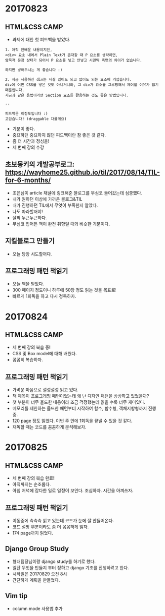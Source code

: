 # 20170823

## HTML&CSS CAMP
* 과제에 대한 첫 피드백을 받았다.
```
1. 아직 안배운 내용이지만,
<div> 요소 내에서 Plain Text가 존재할 때 P 요소를 생략하면,
암묵적 문장 상태가 되어서 P 요소를 넣고 안넣고 시맨틱 측면의 차이가 없습니다.

하지만 넣어주시는 게 좋습니다 :)

2. 지금 사용하신 div는 사실 있어도 되고 없어도 되는 요소에 가깝습니다.
div에 어떤 CSS를 넣은 것도 아니거니와, 그 div가 요소를 그루핑해서 제어할 이유가 없기 때문입니다.
지금과 같은 용법이라면 Section 요소를 활용하는 것도 좋은 방법입니다.

--

피드백은 이정도입니다 :)
고맙습니다! (draggable 다룰게요)
```
* 기분이 좋다.
* 중요하던 중요하지 않던 피드백이란 참 좋은 것 같다.
* 좀 더 시간과 정성을!
* 세 번째 강의 수강

## 초보몽키의 개발공부로그: https://wayhome25.github.io/til/2017/08/14/TIL-for-6-months/

* 조은님이 article 채널에 링크해준 블로그를 무심코 들어갔는데 심쿵했다.
* 내가 원하던 이상에 가까운 블로그&TIL
* 내가 진행하던 TIL에서 무엇이 부족한지 알았다.
* 나도 따라할꺼야!
* 살짝 두근두근하다.
* 무심코 집어든 책이 완전 취향일 때와 비슷한 기분이다.

## 지킬블로그 만들기
* 오늘 당장 시도할꺼다.

## 프로그래밍 패턴 책읽기
* 오늘 책을 받았다.
* 300 페이지 정도이니 하루에 50장 정도 읽는 것을 목표로!
* 빠르게 1회독을 하고 다시 정독하자.

# 20170824

## HTML&CSS CAMP
* 세 번째 강의 복습 중!
* CSS 및 Box model에 대해 배웠다.
* 꼼꼼히 복습하자.

## 프로그래밍 패턴 책읽기
* 가벼운 마음으로 설렁설렁 읽고 있다.
* 책 제목이 프로그래밍 패턴이었는데 왜 난 디자인 패턴을 상상하고 있었을까?
* 첫 부분이 너무 올드한 내용이라 조금 걱정했는데 읽을 수록 너무 재미있다.
* 메모리를 제한하는 올드한 패턴부터 시작하여 함수, 함수형, 객채지향형까지 진행 중.
* 120 page 정도 읽었다. 이번 주 안에 1회독을 끝낼 수 있을 것 같다.
* 재독할 때는 코드를 꼼꼼하게 분석해보자.

# 20170825

## HTML&CSS CAMP
* 세 번째 강의 복습 완료!
* 아직까지는 순조롭다.
* 아침 저녁에 잡다한 일로 일정이 꼬인다. 조심하자. 시간을 아껴쓰자.

## 프로그래밍 패턴 책읽기
* 이동중에 슉슉슉 읽고 있는데 코드가 눈에 잘 안들어온다.
* 코드 설명 부분이라도 좀 더 꼼꼼하게 읽자.
* 174 page까지 읽었다.

## Django Group Study
* 형태팀장님이랑 django study를 하기로 했다.
* 일단 무엇을 만들지 부터 정하고 django 기초를 진행하려고 한다.
* 시작일은 20170829 오전 8시
* 간단하게 계획을 만들었다.

## Vim tip
* column mode 사용법 추가

